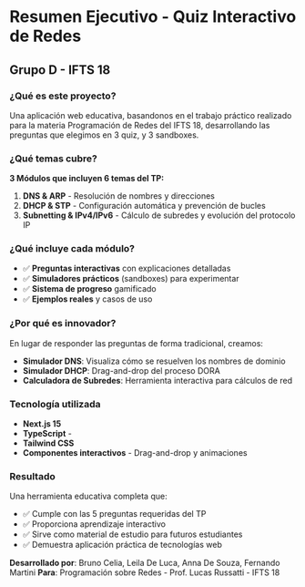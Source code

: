 # Resumen Ejecutivo - Quiz Interactivo de Redes
## Grupo D - IFTS 18

### ¿Qué es este proyecto?

Una aplicación web educativa, basandonos en el trabajo práctico realizado para la materia Programación de Redes del IFTS 18, desarrollando las preguntas que elegimos en 3 quiz, y 3 sandboxes.

### ¿Qué temas cubre?

**3 Módulos que incluyen 6 temas del TP:**

1. **DNS & ARP** - Resolución de nombres y direcciones
2. **DHCP & STP** - Configuración automática y prevención de bucles  
3. **Subnetting & IPv4/IPv6** - Cálculo de subredes y evolución del protocolo IP

### ¿Qué incluye cada módulo?

- ✅ **Preguntas interactivas** con explicaciones detalladas
- ✅ **Simuladores prácticos** (sandboxes) para experimentar
- ✅ **Sistema de progreso** gamificado
- ✅ **Ejemplos reales** y casos de uso

### ¿Por qué es innovador?

En lugar de responder las preguntas de forma tradicional, creamos:
- **Simulador DNS**: Visualiza cómo se resuelven los nombres de dominio
- **Simulador DHCP**: Drag-and-drop del proceso DORA
- **Calculadora de Subredes**: Herramienta interactiva para cálculos de red

### Tecnología utilizada

- **Next.js 15** 
- **TypeScript** - 
- **Tailwind CSS**
- **Componentes interactivos** - Drag-and-drop y animaciones

### Resultado

Una herramienta educativa completa que:
- ✅ Cumple con las 5 preguntas requeridas del TP
- ✅ Proporciona aprendizaje interactivo
- ✅ Sirve como material de estudio para futuros estudiantes
- ✅ Demuestra aplicación práctica de tecnologías web

**Desarrollado por**: Bruno Celia, Leila De Luca, Anna De Souza, Fernando Martini
**Para**: Programación sobre Redes - Prof. Lucas Russatti - IFTS 18
